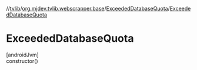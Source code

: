 //[tvlib](../../../index.md)/[org.mjdev.tvlib.webscrapper.base](../index.md)/[ExceededDatabaseQuota](index.md)/[ExceededDatabaseQuota](-exceeded-database-quota.md)

# ExceededDatabaseQuota

[androidJvm]\
constructor()
